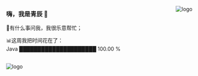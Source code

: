 <p>
  <img src="https://github-readme-stats.vercel.app/api?username=cyanczf&show_icons=true&locale=cn" alt="logo" align="right"
  <style="margin-bottom: 20px;" />
</p>


### 嗨，我是青辰 👋

💬有什么事问我，我很乐意帮忙；

📊这周我把时间花在了：<br>
Java  █████████████████████   100.00 %  

<br/>
<img src="https://github-profile-trophy.vercel.app/?username=cyanczf&theme=column=7" alt="logo" align="center"
style="margin: auto;"/>

